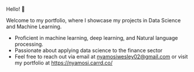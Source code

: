 
Hello! 👋

Welcome to my portfolio, where I showcase my projects in Data Science and Machine Learning.

- Proficient in machine learning, deep learning, and Natural language processing.
- Passionate about applying data science to the finance sector
- Feel free to reach out via email at nyamosiwesley02@gmail.com or visit my portfolio at https://nyamosi.carrd.co/
